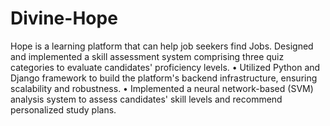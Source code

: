 # Divine-Hope
Hope is a learning platform that can help job seekers find Jobs. Designed and implemented a skill assessment system comprising three quiz categories to evaluate candidates' proficiency levels.
•	Utilized Python and Django framework to build the platform's backend infrastructure, ensuring scalability and robustness.
•	Implemented a neural network-based (SVM) analysis system to assess candidates' skill levels and recommend personalized study plans.
